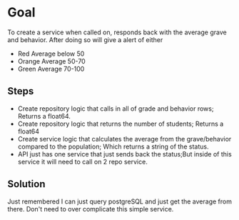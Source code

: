 # Goal 
To create a service when called on, responds back with the average grave and behavior.
After doing so will give a alert of either
- Red Average below 50
- Orange Average 50-70
- Green Average 70-100

## Steps

- Create repository logic that calls in all of grade and behavior rows; Returns a float64.
- Create repository logic that returns the number of students; Returns a float64
- Create service logic that calculates the average from the grave/behavior compared to the population; Which returns a string of the status.
- API just has one service that just sends back the status;But inside of this service it will need to call on 2 repo service.


## Solution
Just remembered I can just query postgreSQL and just get the average from there.
Don't need to over complicate this simple service.

